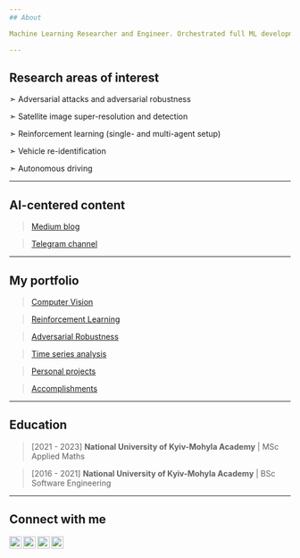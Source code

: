 ```yaml
---
## About

Machine Learning Researcher and Engineer. Orchestrated full ML development pipelines and designed a couple of end-to-end ML solutions which are still being used in production. Keen on mentoring everyone interested in AI. Striving to move AI in Ukraine. Teaching three mentees data science from scratch.

---
```

## Research areas of interest

➣ Adversarial attacks and adversarial robustness

➣ Satellite image super-resolution and detection

➣ Reinforcement learning (single- and multi-agent setup)

➣ Vehicle re-identification

➣ Autonomous driving

---
## AI-centered content
> [Medium blog](https://righteous-ronin.medium.com)

> [Telegram channel](https://t.me/aicoven)
---
## My portfolio
> [Computer Vision](https://github.com/righteousronin/Portfolio#computer-vision)

> [Reinforcement Learning](https://github.com/righteousronin/Portfolio#reinforcement-learning)

> [Adversarial Robustness](https://github.com/righteousronin/Portfolio#adversarial-robustness-in-deep-learning)

> [Time series analysis](https://github.com/righteousronin/Portfolio#time-series-analysis)

> [Personal projects](https://github.com/righteousronin/Portfolio#personal-projects)

> [Accomplishments](https://github.com/righteousronin/Portfolio#accomplishments)
---
## Education
> [2021 - 2023] **National University of Kyiv-Mohyla Academy** | MSc Applied Maths

> [2016 - 2021] **National University of Kyiv-Mohyla Academy** | BSc Software Engineering
---
## Connect with me
[<img align="left" alt="dimitriy_kuzmenko | Facebook" width="22px" src="https://cdn.jsdelivr.net/npm/simple-icons@v3/icons/facebook.svg" />][facebook]
[<img align="left" alt="righteousronin | LinkedIn" width="22px" src="https://cdn.jsdelivr.net/npm/simple-icons@v3/icons/linkedin.svg" />][linkedin]
[<img align="left" alt="righteous_ronin | Telegram" width="22px" src="https://cdn.jsdelivr.net/npm/simple-icons@v3/icons/telegram.svg" />][telegram]
[<img align="left" alt="righteous-ronin | Medium" width="22px" src="https://cdn.jsdelivr.net/npm/simple-icons@v3/icons/medium.svg" />][medium]
<br />


[facebook]: https://www.facebook.com/dimitriykuzmenko
[linkedin]: https://linkedin.com/in/righteousronin
[telegram]: https://t.me/righteous_ronin
[medium]: https://righteous-ronin.medium.com
